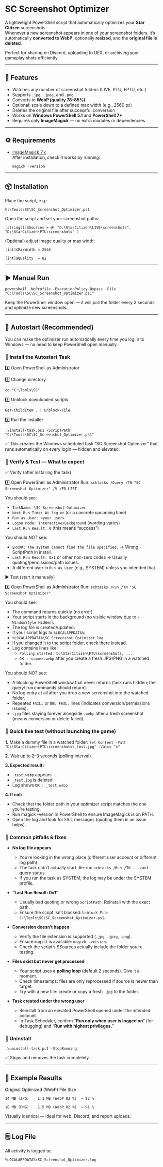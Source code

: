 # SC Screenshot Optimizer

A lightweight PowerShell script that automatically optimizes your **Star Citizen** screenshots.  
Whenever a new screenshot appears in one of your screenshot folders, it’s automatically **converted to WebP**, optionally **resized**, and the **original file is deleted**.

Perfect for sharing on Discord, uploading to UEX, or archiving your gameplay shots efficiently.

---

## 🧩 Features

- Watches any number of screenshot folders (LIVE, PTU, EPTU, etc.)
- Supports `.jpg`, `.jpeg`, and `.png`
- Converts to **WebP (quality 78–85%)**
- Optional: scale down to a defined max width (e.g., 2560 px)
- Deletes the original file after successful conversion
- Works on **Windows PowerShell 5.1** and **PowerShell 7+**
- Requires only **ImageMagick** — no extra modules or dependencies

---

## ⚙️ Requirements

- [ImageMagick 7.x](https://imagemagick.org/script/download.php)  
  After installation, check it works by running:
  ```powershell
  magick -version

---

## 📦 Installation

Place the script, e.g.:

`C:\Tools\SC\SC_Screenshot_Optimizer.ps1`


Open the script and set your screenshot paths:

`[string[]]$Sources = @(
"D:\StarCitizen\LIVE\screenshots",
"D:\StarCitizen\PTU\screenshots"
)`

(Optional) adjust image quality or max width:

`[int]$MaxWidth = 2560`

`[int]$Quality  = 82`

---

## ▶️ Manual Run

`powershell -NoProfile -ExecutionPolicy Bypass -File "C:\Tools\SC\SC_Screenshot_Optimizer.ps1"`

Keep the PowerShell window open — it will poll the folder every 2 seconds and optimize new screenshots.

 ---

## 🚀 Autostart (Recommended)

You can make the optimizer run automatically every time you log in to Windows —
no need to keep PowerShell open manually.

### 🔧 Install the Autostart Task


1️⃣ Open PowerShell as Administrator

2️⃣ Change directory

`cd "C:\Tools\SC"`


3️⃣ Unblock downloaded scripts

`Get-ChildItem . | Unblock-File`


4️⃣ Run the installer

`.\install-task.ps1 -ScriptPath "C:\Tools\SC\SC_Screenshot_Optimizer.ps1"`


✅ This creates the Windows scheduled task
“SC Screenshot Optimizer” that runs automatically on every login — hidden and elevated.

### 🧪 Verify & Test — What to expect
✅ Verify (after installing the task)

1️⃣ Open PowerShell as Administrator
Run:
`schtasks /Query /TN "SC Screenshot Optimizer" /V /FO LIST`

You should see:

- `TaskName: \SC Screenshot Optimizer`
- `Next Run Time: At log on` (or a concrete upcoming time)
- `Run as User: <your user>`
- `Logon Mode: Interactive/Background` (wording varies)
- `Last Run Result: 0` (this means “success”)

You should NOT see:

- `ERROR: The system cannot find the file specified.` → Wrong -ScriptPath in install.
- `Last Run Result: 0x1` or other non-zero codes → Usually quoting/permissions/path issues.
- A different user in `Run as User` (e.g., SYSTEM) unless you intended that.

▶️ Test (start it manually)

1️⃣ Open PowerShell as Administrator
Run:
`schtasks /Run /TN "SC Screenshot Optimizer"`

You should see:
- The command returns quickly (no error).
- Your script starts in the background (no visible window due to `-WindowStyle Hidden`).
- The log file is created/updated:
- If your script logs to `%LOCALAPPDATA%`:
- `%LOCALAPPDATA%\SC_Screenshot_Optimizer.log`
- If you changed it to the script folder, check there instead.
- Log contains lines like:
  - `Polling started: D:\StarCitizen\PTU\screenshots, ...`
  - `OK : <name>.webp` after you create a fresh JPG/PNG in a watched folder.
  
You should NOT see:

- A blocking PowerShell window that never returns (task runs hidden; the query/ run commands should return).
- No log entry at all after you drop a new screenshot into the watched folder.
- Repeated `FAIL:` or `DEL FAIL:` lines (indicates conversion/permissions issues).
- `.jpg` files staying forever alongside `.webp` after a fresh screenshot (means conversion or delete failed).

### 🧰 Quick live test (without launching the game)

**1.** Make a dummy file in a watched folder:
   `Set-Content -Path "D:\StarCitizen\PTU\screenshots\_test.jpg" -Value "x"`
   
**2.** Wait up to 2–3 seconds (polling interval).

**3. Expected result:**
  - `_test.webp` appears
  - `_test.jpg` is deleted
  - Log shows `OK : _test.webp`

**4. If not:**
  - Check that the folder path in your optimizer script matches the one you’re testing.
  - Run magick -version in PowerShell to ensure ImageMagick is on PATH.
  - Open the log and look for FAIL messages (quoting them in an issue helps).

### 🚨 Common pitfalls & fixes

- **No log file appears**
  - You’re looking in the wrong place (different user account or different log path).
  - The task didn’t actually start. Re-run `schtasks /Run /TN ...` and query status.
  - If you run the task as SYSTEM, the log may be under the SYSTEM profile.
   
- **“Last Run Result: 0x1”**
   - Usually bad quoting or wrong `ScriptPath`. Reinstall with the exact path.
   - Ensure the script isn’t blocked: `Unblock-File C:\Tools\SC\SC_Screenshot_Optimizer.ps1`.
    
- **Conversion doesn’t happen**
   - Verify the file extension is supported (`.jpg`, `.jpeg`, `.png`).
   - Ensure `magick` is available: `magick -version`.
   - Check the script’s $Sources actually include the folder you’re testing.
    
- **Files exist but never get processed**
   - Your script uses a **polling loop** (default 2 seconds). Give it a moment.
   - Check timestamps: files are only reprocessed if source is newer than target.
   - Try with a new file: create or copy a fresh `.jpg` to the folder.

- **Task created under the wrong user**
   - Reinstall from an elevated PowerShell opened under the intended account.
   - In Task Scheduler, confirm “**Run only when user is logged on**” (for debugging) and “**Run with highest privileges.**”

### 🧹 Uninstall

`.\uninstall-task.ps1 -StopRunning`

✅ Stops and removes the task completely.

---

## 🧪 Example Results
Original	Optimized (WebP)	File Size

`14 MB (JPG)	1.1 MB (WebP 82 %)	− 92 %`

`18 MB (PNG)	1.5 MB (WebP 82 %)	− 91 %`

Visually identical — ideal for web, Discord, and report uploads.

---

## 🗒 Log File

All activity is logged to:

`%LOCALAPPDATA%\SC_Screenshot_Optimizer.log`


